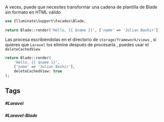 A veces, puede que necesites transformar una cadena de plantilla de Blade sin formato en HTML válido

```php
use Illuminate\Support\Facades\Blade;
 
return Blade::render('Hello, {{ $name }}', ['name' => 'Julian Bashir']);
```

Las procesa escribiendolas en el directorio de `storage/framework/views` , si quieres que `Laravel` los elimine después de procesarla , puedes usar el `deleteCachedView`

```php
return Blade::render(
    'Hello, {{ $name }}',
    ['name' => 'Julian Bashir'],
    deleteCachedView: true
);
```
## Tags

##### #Laravel
##### #Laravel-Blade